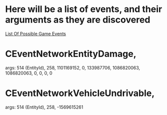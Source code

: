 # Here will be a list of events, and their arguments as they are discovered

[List Of Possible Game Events](https://github.com/citizenfx/fivem/blob/5bad342ab5dcb8d2f5d10b8823913e8c71802619/code/components/gta-core-five/include/gta_vtables.h)


# CEventNetworkEntityDamage,
args: 514 (EntityId), 258, 1101169152, 0, 133987706, 1086820063, 1086820063, 0, 0, 0, 0

# CEventNetworkVehicleUndrivable, 
args: 514 (EntityId), 258, -1569615261
